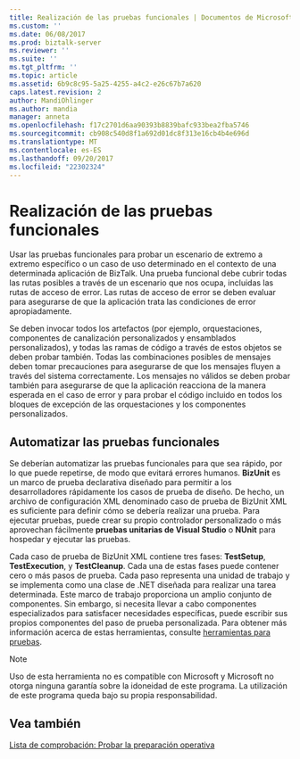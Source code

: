 ```yaml
---
title: Realización de las pruebas funcionales | Documentos de Microsoft
ms.custom: ''
ms.date: 06/08/2017
ms.prod: biztalk-server
ms.reviewer: ''
ms.suite: ''
ms.tgt_pltfrm: ''
ms.topic: article
ms.assetid: 6b9c8c95-5a25-4255-a4c2-e26c67b7a620
caps.latest.revision: 2
author: MandiOhlinger
ms.author: mandia
manager: anneta
ms.openlocfilehash: f17c2701d6aa90393b8839bafc933bea2fba5746
ms.sourcegitcommit: cb908c540d8f1a692d01dc8f313e16cb4b4e696d
ms.translationtype: MT
ms.contentlocale: es-ES
ms.lasthandoff: 09/20/2017
ms.locfileid: "22302324"
---
```

# <a name="performing-functional-testing"></a>Realización de las pruebas funcionales
Usar las pruebas funcionales para probar un escenario de extremo a extremo específico o un caso de uso determinado en el contexto de una determinada aplicación de BizTalk. Una prueba funcional debe cubrir todas las rutas posibles a través de un escenario que nos ocupa, incluidas las rutas de acceso de error. Las rutas de acceso de error se deben evaluar para asegurarse de que la aplicación trata las condiciones de error apropiadamente.  
  
 Se deben invocar todos los artefactos (por ejemplo, orquestaciones, componentes de canalización personalizados y ensamblados personalizados), y todas las ramas de código a través de estos objetos se deben probar también. Todas las combinaciones posibles de mensajes deben tomar precauciones para asegurarse de que los mensajes fluyen a través del sistema correctamente. Los mensajes no válidos se deben probar también para asegurarse de que la aplicación reacciona de la manera esperada en el caso de error y para probar el código incluido en todos los bloques de excepción de las orquestaciones y los componentes personalizados.  
  
## <a name="automating-functional-testing"></a>Automatizar las pruebas funcionales  
 Se deberían automatizar las pruebas funcionales para que sea rápido, por lo que puede repetirse, de modo que evitará errores humanos. **BizUnit** es un marco de prueba declarativa diseñado para permitir a los desarrolladores rápidamente los casos de prueba de diseño. De hecho, un archivo de configuración XML denominado caso de prueba de BizUnit XML es suficiente para definir cómo se debería realizar una prueba. Para ejecutar pruebas, puede crear su propio controlador personalizado o más aprovechan fácilmente **pruebas unitarias de Visual Studio** o **NUnit** para hospedar y ejecutar las pruebas.  
  
 Cada caso de prueba de BizUnit XML contiene tres fases: **TestSetup**, **TestExecution**, y **TestCleanup**. Cada una de estas fases puede contener cero o más pasos de prueba. Cada paso representa una unidad de trabajo y se implementa como una clase de .NET diseñada para realizar una tarea determinada. Este marco de trabajo proporciona un amplio conjunto de componentes. Sin embargo, si necesita llevar a cabo componentes especializados para satisfacer necesidades específicas, puede escribir sus propios componentes del paso de prueba personalizada. Para obtener más información acerca de estas herramientas, consulte [herramientas para pruebas](~/technical-guides/tools-for-testing.md).  
  
> [!NOTE]  
>  Uso de esta herramienta no es compatible con Microsoft y Microsoft no otorga ninguna garantía sobre la idoneidad de este programa. La utilización de este programa queda bajo su propia responsabilidad.  
  
## <a name="see-also"></a>Vea también  
 [Lista de comprobación: Probar la preparación operativa](../technical-guides/checklist-testing-operational-readiness.md)